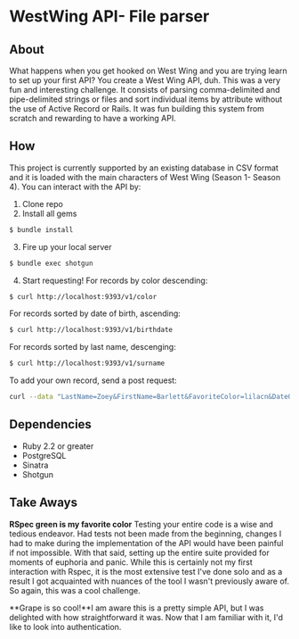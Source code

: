 # WestWing API- File parser

## About
What happens when you get hooked on West Wing and you are trying learn to set up your first API? You create a West Wing API, duh. 
This was a very fun and interesting challenge. It consists of parsing comma-delimited and pipe-delimited strings or files and sort individual items by attribute without the use of Active Record or Rails. It was fun building this system from scratch and rewarding to have a working API.

## How
This project is currently supported by an existing database in CSV format and it is loaded with the main characters of West Wing (Season 1- Season 4). You can interact with the API by:
1. Clone repo
2. Install all gems
``` bash
$ bundle install
```
3. Fire up your local server
```bash
$ bundle exec shotgun
```
4. Start requesting!
For records by color descending:
```bash
$ curl http://localhost:9393/v1/color
```
For records sorted by date of birth, ascending:
```bash
$ curl http://localhost:9393/v1/birthdate
```
For records sorted by last name, descenging:
```bash
$ curl http://localhost:9393/v1/surname
```
To add your own record, send a post request:
```bash
curl --data "LastName=Zoey&FirstName=Barlett&FavoriteColor=lilacn&DateOfBirth=1980-02-20" http://localhost:9393/v1
```

## Dependencies
* Ruby 2.2 or greater
* PostgreSQL
* Sinatra
* Shotgun

## Take Aways
**RSpec green is my favorite color** Testing your entire code is a wise and tedious endeavor. Had tests not been made from the beginning, changes I had to make during the implementation of the API would have been painful if not impossible. With that said, setting up the entire suite provided for moments of euphoria and panic. While this is certainly not my first interaction with Rspec, it is the most extensive test I've done solo and as a result I got acquainted with nuances of the tool I wasn't previously aware of. So again, this was a cool challenge. 

**Grape is so cool!**I am aware this is a pretty simple API, but I was delighted with how straightforward it was. Now that I am familiar with it, I'd like to look into authentication.
